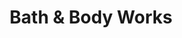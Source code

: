 ---
title: "Bath & Body Works"
url: /oklahoma-city/bath-and-body-works-west-memorial-road/
shop: beauty
---
